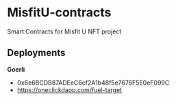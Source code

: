 # MisfitU-contracts
Smart Contracts for Misfit U NFT project

## Deployments
**Goerli**
- 0x6e6BCDB87ADEeC6cf2A1b48f5e7676F5E0eF099C
- https://oneclickdapp.com/fuel-target
